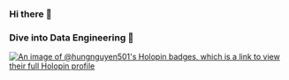 ### Hi there 👋
### Dive into Data Engineering 🚴

[![An image of @hungnguyen501's Holopin badges, which is a link to view their full Holopin profile](https://holopin.me/hungnguyen501)](https://holopin.io/@hungnguyen501)
